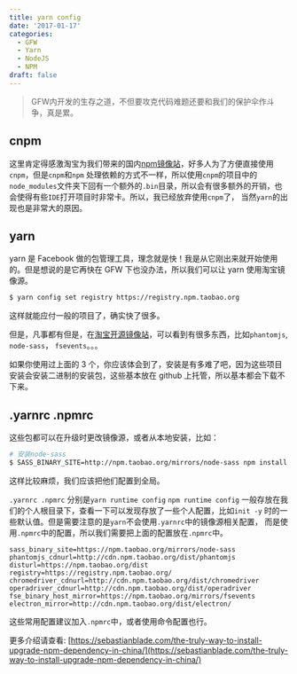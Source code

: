 ```yaml
---
title: yarn config
date: '2017-01-17'
categories:
  - GFW
  - Yarn
  - NodeJS
  - NPM
draft: false
---
```


> GFW内开发的生存之道，不但要攻克代码难题还要和我们的保护伞作斗争，真是累。

cnpm
---

这里肯定得感激淘宝为我们带来的国内[npm镜像站](https://npm.taobao.org/)，好多人为了方便直接使用`cnpm`，但是`cnpm`和`npm` 处理依赖的方式不一样，所以使用`cnpm`的项目中的`node_modules`文件夹下回有一个额外的`.bin`目录，所以会有很多额外的开销，也会使得有些`IDE`打开项目时非常卡。所以，我已经放弃使用`cnpm`了， 当然`yarn`的出现也是非常大的原因。

<!--more-->

yarn
---

yarn 是 Facebook 做的包管理工具，理念就是快！我是从它刚出来就开始使用的。但是想说的是它再快在 GFW 下也没办法，所以我们可以让 yarn 使用淘宝镜像源。
```sh
$ yarn config set registry https://registry.npm.taobao.org
```
这样就能应付一般的项目了，确实快了很多。

但是，凡事都有但是，在[淘宝开源镜像站](https://npm.taobao.org/mirrors)，可以看到有很多东西，比如`phantomjs`, `node-sass`， `fsevents`。。。

如果你使用过上面的 3 个，你应该体会到了，安装是有多难了吧，因为这些项目安装会安装二进制的安装包，这些基本放在 github 上托管，所以基本都会下载不下来。

.yarnrc .npmrc
---

这些包都可以在升级时更改镜像源，或者从本地安装，比如：
```sh
# 安装node-sass
$ SASS_BINARY_SITE=http://npm.taobao.org/mirrors/node-sass npm install node-sass
```
这样比较麻烦，我们应该把他们配置到全局。

`.yarnrc .npmrc` 分别是`yarn runtime config` `npm runtime config` 一般存放在我们的个人根目录下，查看一下可以发现存放了一些个人配置，比如`init -y` 时的一些默认值。但是需要注意的是`yarn`不会使用`.yarnrc`中的镜像源相关配置， 而是使用`.npmrc`中的配置，所以我们需要把上面的配置放在`.npmrc`中。

```
sass_binary_site=https://npm.taobao.org/mirrors/node-sass
phantomjs_cdnurl=http://cdn.npm.taobao.org/dist/phantomjs
disturl=https://npm.taobao.org/dist
registry=https://registry.npm.taobao.org/
chromedriver_cdnurl=http://cdn.npm.taobao.org/dist/chromedriver
operadriver_cdnurl=http://cdn.npm.taobao.org/dist/operadriver
fse_binary_host_mirror=https://npm.taobao.org/mirrors/fsevents
electron_mirror=http://cdn.npm.taobao.org/dist/electron/
```

这些常用配置建议加入`.npmrc`中，或者使用命令配置也行。

更多介绍请查看: [https://sebastianblade.com/the-truly-way-to-install-upgrade-npm-dependency-in-china/](https://sebastianblade.com/the-truly-way-to-install-upgrade-npm-dependency-in-china/)
